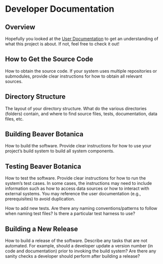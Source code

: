 # Developer Documentation

## Overview
Hopefully you looked at the [User Documentation](User_Documentation.md) to get an understanding of what this project is about. If not, feel free to check it out!


## How to Get the Source Code
How to obtain the source code. If your system uses multiple repositories or submodules, provide clear instructions for how to obtain all relevant sources.


## Directory Structure
The layout of your directory structure. What do the various directories (folders) contain, and where to find source files, tests, documentation, data files, etc.


## Building Beaver Botanica
How to build the software. Provide clear instructions for how to use your project’s build system to build all system components.


## Testing Beaver Botanica
How to test the software. Provide clear instructions for how to run the system’s test cases. In some cases, the instructions may need to include information such as how to access data sources or how to interact with external systems. You may reference the user documentation (e.g., prerequisites) to avoid duplication.

How to add new tests. Are there any naming conventions/patterns to follow when naming test files? Is there a particular test harness to use?


## Building a New Release
How to build a release of the software. Describe any tasks that are not automated. For example, should a developer update a version number (in code and documentation) prior to invoking the build system? Are there any sanity checks a developer should perform after building a release?
